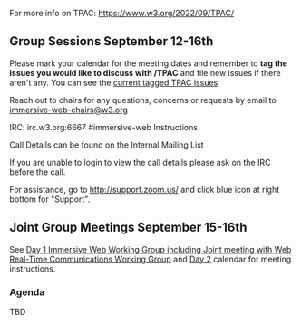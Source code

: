 For more info on TPAC: https://www.w3.org/2022/09/TPAC/

## Group Sessions September 12-16th

Please mark your calendar for the meeting dates and remember to **tag the issues you would like to discuss with /TPAC** and file new issues if there aren't any. You can see the [current tagged TPAC issues](https://issues-by-label.glitch.me/?label=TPAC&command=/tpac)

Reach out to chairs for any questions, concerns or requests by email to immersive-web-chairs@w3.org

IRC: irc.w3.org:6667 #immersive-web Instructions

Call Details can be found on the Internal Mailing List

If you are unable to login to view the call details please ask on the IRC before the call.

For assistance, go to http://support.zoom.us/ and click blue icon at right bottom for "Support".

## Joint Group Meetings September 15-16th

See [Day 1 Immersive Web Working Group including Joint meeting with Web Real-Time Communications Working Group](https://www.w3.org/events/meetings/be31f7fb-cdb4-4d27-9c21-ca6672aa5714) and [Day 2](https://www.w3.org/events/meetings/8c799fc5-0c2c-4797-997d-7e0540fa20be) calendar for meeting instructions. 


### Agenda

TBD
